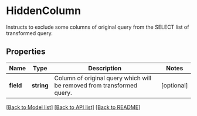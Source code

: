 # HiddenColumn

Instructs to exclude some columns of original query from the SELECT list of transformed query.

## Properties
Name | Type | Description | Notes
------------ | ------------- | ------------- | -------------
**field** | **string** | Column of original query which will be removed from transformed query. | [optional] 

[[Back to Model list]](../README.md#documentation-for-models) [[Back to API list]](../README.md#documentation-for-api-endpoints) [[Back to README]](../README.md)


